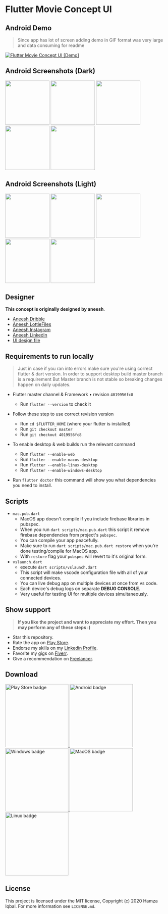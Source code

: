 # Flutter Movie Concept UI

## Android Demo

> Since app has lot of screen adding demo in GIF format was very large and data consuming for readme

[![Flutter Movie Concept UI [Demo]](https://img.youtube.com/vi/kdmr9IWAFro/0.jpg)](https://www.youtube.com/watch?v=kdmr9IWAFro)

## Android Screenshots (Dark)

<div id="screenshots">
  <img src="screenshots/android/mobile/HomeScreen-2-dark.png" width="140" />
  <img src="screenshots/android/mobile/HomeScreen-4-dark.png" width="140" />
  <img src="screenshots/android/mobile/MovieDetail-2-dark.png" width="140" />
  <img src="screenshots/android/mobile/SelectSeats-2-dark.png" width="140" />
  <img src="screenshots/android/mobile/Reservation-1-dark.png" width="140" />
</div>

## Android Screenshots (Light)

<div id="screenshots">
  <img src="screenshots/android/mobile/HomeScreen-2-light.png" width="140" />
  <img src="screenshots/android/mobile/HomeScreen-4-light.png" width="140" />
  <img src="screenshots/android/mobile/MovieDetail-2-light.png" width="140" />
  <img src="screenshots/android/mobile/SelectSeats-2-light.png" width="140" />
  <img src="screenshots/android/mobile/Reservation-1-light.png" width="140" />
</div>

## Designer

**This concept is originally designed by aneesh**.

- <a href="https://dribbble.com/aneeshravi">Aneesh Dribble</a>
- <a href="https://lottiefiles.com/aneeshravi">Aneesh LottieFiles</a>
- <a href="https://www.instagram.com/me_aneeshravi">Aneesh Instagram</a>
- <a href="https://www.linkedin.com/in/aneesh-r">Aneesh Linkedin</a>
- <a href="https://dribbble.com/shots/10843034-Movie-App-Interaction">UI design file</a>

## Requirements to run locally

> Just in case if you ran into errors make sure you're using correct flutter & dart version. In order to support desktop build master branch is a requirement But Master branch is not stable so breaking changes happen on daily updates.

- Flutter master channel & Framework • revision `4019956fc8`

  - Run `flutter --version` to check it

- Follow these step to use correct revision version
  - Run `cd $FLUTTER_HOME` (where your flutter is installed)
  - Run `git checkout master`
  - Run `git checkout 4019956fc8`
- To enable desktop & web builds run the relevant command
  - Run `flutter --enable-web`
  - Run `flutter --enable-macos-desktop`
  - Run `flutter --enable-linux-desktop`
  - Run `flutter --enable-windows-desktop`
- Run `flutter doctor` this command will show you what dependencies you need to install.

## Scripts

- `mac.pub.dart`
  - MacOS app doesn't compile if you include firebase libraries in pubspec.
  - When you run `dart scripts/mac.pub.dart` this script it remove firebase dependencies from project's `pubspec`.
  - You can compile your app peacefully.
  - Make sure to run `dart scripts/mac.pub.dart restore` when you're done testing/compile for MacOS app.
  - With `restore` flag your `pubspec` will revert to it's original form.
- `vslaunch.dart`
  - execute `dart scripts/vslaunch.dart`
  - This script will make vscode configuration file with all of your connected devices.
  - You can live debug app on multiple devices at once from vs code.
  - Each device's debug logs on separate **DEBUG CONSOLE**.
  - Very useful for testing UI for multiple devices simultaneously.

## Show support

> **If you like the project and want to appreciate my effort. Then you may perform any of these steps :)**

- Star this repository.
- Rate the app on <a href="https://play.google.com/store/apps/details?id=com.onemdev.invmovieconcept1" target="playstore">Play Store</a>.
- Endorse my skills on my <a href="https://www.linkedin.com/in/hmziqrs" target="linkedin">Linkedin Profile</a>.
- Favorite my gigs on <a href="https://www.fiverr.com/hmziqrs" target="fiver">Fiverr</a>.
- Give a recommendation on <a href="https://www.freelancer.com/u/hmziqrs" target="freelance">Freelancer</a>.

## Download

<div id="downloads">
  <a href="https://play.google.com/store/apps/details?id=com.onemdev.invmovieconcept1">
    <img src="https://raw.githubusercontent.com/hmziqrs/invmovieconcept1/master/.github/assets/google-play.png" alt="Play Store badge" width="200" />
  </a>
  <a href="https://github.com/hmziqrs/invmovieconcept1/releases/latest/download/app-release.apk">
    <img src="https://raw.githubusercontent.com/hmziqrs/invmovieconcept1/master/.github/assets/android.png" alt="Android badge" width="200" />
  </a>
  <a href="https://github.com/hmziqrs/invmovieconcept1/releases/latest/download/windows-release.zip">
    <img src="https://raw.githubusercontent.com/hmziqrs/invmovieconcept1/master/.github/assets/windows.png" alt="Windows badge" width="200" />
  </a>
  <a href="https://github.com/hmziqrs/invmovieconcept1/releases/latest/download/macos-release.zip">
    <img src="https://raw.githubusercontent.com/hmziqrs/invmovieconcept1/master/.github/assets/macos.png" alt="MacOS badge"  width="200" />
  </a>
  <a href="https://github.com/hmziqrs/invmovieconcept1/releases/latest/download/linux-release.zip">
    <img src="https://raw.githubusercontent.com/hmziqrs/invmovieconcept1/master/.github/assets/linux.png" alt="Linux badge"  width="200"/>
  </a>
</div>

## License

This project is licensed under the MIT license, Copyright (c) 2020 Hamza Iqbal. For more information see `LICENSE.md`.
